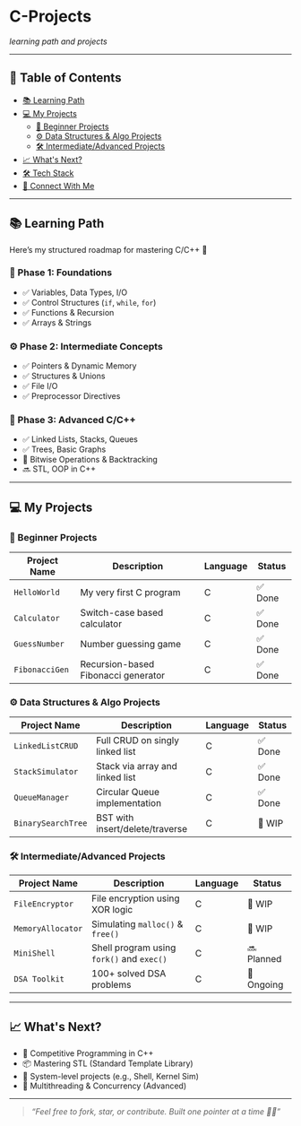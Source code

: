 <p align="center">
  <strong><h1>C-Projects</h1></strong>  
  <em>learning path and projects</em>
</p>

---

## 🧭 Table of Contents

- [📚 Learning Path](#-learning-path)
- [💻 My Projects](#-my-projects)
  - [🧪 Beginner Projects](#-beginner-projects)
  - [⚙️ Data Structures & Algo Projects](#-data-structures--algo-projects)
  - [🛠️ Intermediate/Advanced Projects](#-intermediateadvanced-projects)
- [📈 What's Next?](#-whats-next)
- [🛠️ Tech Stack](#-tech-stack)
- [🤝 Connect With Me](#-connect-with-me)

---

## 📚 Learning Path

Here’s my structured roadmap for mastering C/C++ 🚀

### 🔰 Phase 1: Foundations
- ✅ Variables, Data Types, I/O
- ✅ Control Structures (`if`, `while`, `for`)
- ✅ Functions & Recursion
- ✅ Arrays & Strings

### ⚙️ Phase 2: Intermediate Concepts
- ✅ Pointers & Dynamic Memory
- ✅ Structures & Unions
- ✅ File I/O
- ✅ Preprocessor Directives

### 💎 Phase 3: Advanced C/C++
- ✅ Linked Lists, Stacks, Queues
- ✅ Trees, Basic Graphs
- 🔄 Bitwise Operations & Backtracking
- 🔜 STL, OOP in C++

---

## 💻 My Projects

### 🧪 Beginner Projects
| Project Name      | Description                          | Language | Status     |
|------------------|--------------------------------------|----------|------------|
| `HelloWorld`     | My very first C program              | C        | ✅ Done     |
| `Calculator`     | Switch-case based calculator         | C        | ✅ Done     |
| `GuessNumber`    | Number guessing game                 | C        | ✅ Done     |
| `FibonacciGen`   | Recursion-based Fibonacci generator  | C        | ✅ Done     |

### ⚙️ Data Structures & Algo Projects
| Project Name        | Description                          | Language | Status     |
|---------------------|--------------------------------------|----------|------------|
| `LinkedListCRUD`    | Full CRUD on singly linked list      | C        | ✅ Done     |
| `StackSimulator`    | Stack via array and linked list      | C        | ✅ Done     |
| `QueueManager`      | Circular Queue implementation        | C        | ✅ Done     |
| `BinarySearchTree`  | BST with insert/delete/traverse      | C        | 🔄 WIP       |

### 🛠️ Intermediate/Advanced Projects
| Project Name       | Description                                | Language | Status     |
|--------------------|--------------------------------------------|----------|------------|
| `FileEncryptor`    | File encryption using XOR logic            | C        | 🔄 WIP       |
| `MemoryAllocator`  | Simulating `malloc()` & `free()`           | C        | 🔄 WIP       |
| `MiniShell`        | Shell program using `fork()` and `exec()`  | C        | 🔜 Planned   |
| `DSA Toolkit`      | 100+ solved DSA problems                   | C        | 🔄 Ongoing   |

---

## 📈 What's Next?

- 🧠 Competitive Programming in C++
- 📦 Mastering STL (Standard Template Library)
- 🏁 System-level projects (e.g., Shell, Kernel Sim)
- 🧵 Multithreading & Concurrency (Advanced)

---


> *“Feel free to fork, star, or contribute. Built one pointer at a time 🧠✨”*